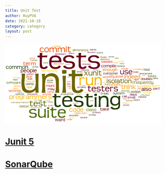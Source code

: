 ```yaml
---
title: Unit Test
author: HuyPVA
date: 2021-10-18
category: category
layout: post
---
```


<div align="center">
    <img src="../assets/images/unit_test.png"/>
</div>

# [Junit 5](../unit-test/unit-test-junit-5)

# [SonarQube](../unit-test/unit-test-sonar-qube)